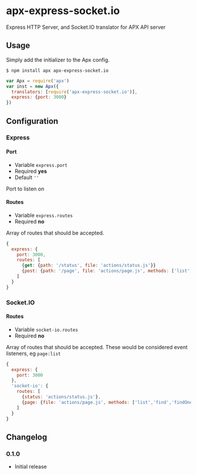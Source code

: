 apx-express-socket.io
============

Express HTTP Server, and Socket.IO translator for APX API server

## Usage

Simply add the initializer to the Apx config.

```
$ npm install apx apx-express-socket.io
```

```js
var Apx = require('apx')
var inst = new Apx({
  translators: [require('apx-express-socket.io')],
  express: {port: 3000}
})
```

## Configuration

### Express

#### Port
* Variable `express.port`
* Required **yes**
* Default `''`

Port to listen on

#### Routes
* Variable `express.routes`
* Required **no**

Array of routes that should be accepted.

```js
{
  express: {
    port: 3000,
    routes: [
      {get: {path: '/status', file: 'actions/status.js'}}
      {post: {path: '/page', file: 'actions/page.js', methods: ['list','find','findOne','save','remove']}}
    ]
  }
}
```

### Socket.IO

#### Routes
* Variable `socket-io.routes`
* Required **no**

Array of routes that should be accepted. These would be considered event listeners, eg `page:list`

```js
{
  express: {
    port: 3000
  },
  'socket-io': {
    routes: [
      {status: 'actions/status.js'},
      {page: {file: 'actions/page.js', methods: ['list','find','findOne','save','remove']}}
    ]
  }
}
```

## Changelog

### 0.1.0
* Initial release